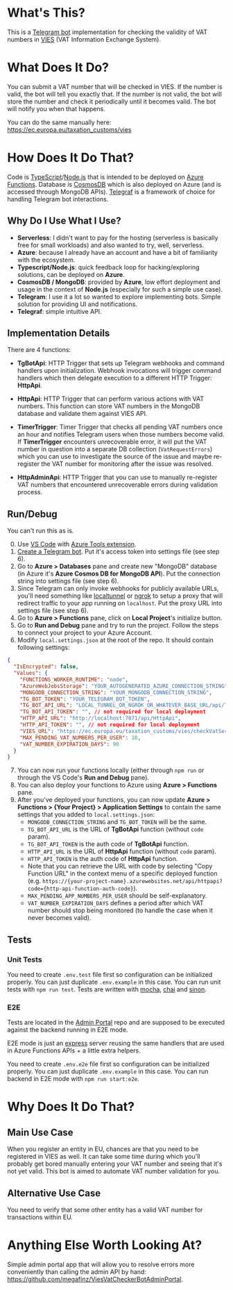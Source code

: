 # What's This?

This is a [Telegram bot](https://core.telegram.org/bots) implementation for checking the validity of VAT numbers in [VIES](https://ec.europa.eu/taxation_customs/vies) (VAT Information Exchange System).

# What Does It Do?

You can submit a VAT number that will be checked in VIES. If the number is valid, the bot will tell you exactly that. If the number is not valid, the bot will store the number and check it periodically until it becomes valid. The bot will notify you when that happens.

You can do the same manually here: https://ec.europa.eu/taxation_customs/vies

# How Does It Do That?

Code is [TypeScript](https://www.typescriptlang.org)/[Node.js](https://nodejs.dev) that is intended to be deployed on [Azure Functions](https://azure.microsoft.com/en-us/services/functions/). Database is [CosmosDB](https://azure.microsoft.com/en-us/services/cosmos-db/) which is also deployed on Azure (and is accessed through MongoDB APIs). [Telegraf](https://github.com/telegraf/telegraf) is a framework of choice for handling Telegram bot interactions.

## Why Do I Use What I Use?

- **Serverless**: I didn't want to pay for the hosting (serverless is basically free for small workloads) and also wanted to try, well, serverless.
- **Azure**: because I already have an account and have a bit of familiarity with the ecosystem.
- **Typescript/Node.js**: quick feedback loop for hacking/exploring solutions, can be deployed on **Azure**.
- **CosmosDB / MongoDB**: provided by **Azure**, low effort deployment and usage in the context of **Node.js** (especially for such a simple use case).
- **Telegram**: I use it a lot so wanted to explore implementing bots. Simple solution for providing UI and notifications.
- **Telegraf**: simple intuitive API.

## Implementation Details

There are 4 functions:

- **TgBotApi**: HTTP Trigger that sets up Telegram webhooks and command handlers upon initialization. Webhook invocations will trigger command handlers which then delegate execution to a different HTTP Trigger: **HttpApi**.

- **HttpApi**: HTTP Trigger that can perform various actions with VAT numbers. This function can store VAT numbers in the MongoDB database and validate them against VIES API.

- **TimerTrigger**: Timer Trigger that checks all pending VAT numbers once an hour and notifies Telegram users when those numbers become valid. If **TimerTrigger** encounters unrecoverable error, it will put the VAT number in question into a separate DB collection (`VatRequestErrors`) which you can use to investigate the source of the issue and maybe re-register the VAT number for monitoring after the issue was resolved.

- **HttpAdminApi**: HTTP Trigger that you can use to manually re-register VAT numbers that encountered unrecoverable errors during validation process.

## Run/Debug

You can't run this as is.

0. Use [VS Code](https://code.visualstudio.com) with [Azure Tools extension](https://marketplace.visualstudio.com/items?itemName=ms-vscode.vscode-node-azure-pack).
1. [Create a Telegram bot](https://core.telegram.org/bots#3-how-do-i-create-a-bot). Put it's access token into settings file (see step 6).
2. Go to **Azure > Databases** pane and create new "MongoDB" database (in Azure it's **Azure Cosmos DB for MongoDB API**). Put the connection string into settings file (see step 6).
3. Since Telegram can only invoke webhooks for publicly available URLs, you'll need something like [localtunnel](https://github.com/localtunnel/localtunnel) or [ngrok](https://ngrok.com) to setup a proxy that will redirect traffic to your app running on `localhost`. Put the proxy URL into settings file (see step 6).
4. Go to **Azure > Functions** pane, click on **Local Project**'s initialize button.
5. Go to **Run and Debug** pane and try to run the project. Follow the steps to connect your project to your Azure Account.
6. Modify `local.settings.json` at the root of the repo. It should contain following settings:

```json
{
  "IsEncrypted": false,
  "Values": {
    "FUNCTIONS_WORKER_RUNTIME": "node",
    "AzureWebJobsStorage": "YOUR_AUTOGENERATED_AZURE_CONNECTION_STRING",
    "MONGODB_CONNECTION_STRING": "YOUR_MONGODB_CONNECTION_STRING",
    "TG_BOT_TOKEN": "YOUR_TELEGRAM_BOT_TOKEN",
    "TG_BOT_API_URL": "LOCAL_TUNNEL_OR_NGROK_OR_WHATEVER_BASE_URL/api/TgBotApi",
    "TG_BOT_API_TOKEN": "", // not required for local deployment
    "HTTP_API_URL": "http://localhost:7071/api/HttpApi",
    "HTTP_API_TOKEN": "", // not required for local deployment
    "VIES_URL": "https://ec.europa.eu/taxation_customs/vies/checkVatService.wsdl",
    "MAX_PENDING_VAT_NUMBERS_PER_USER": 10,
    "VAT_NUMBER_EXPIRATION_DAYS": 90
  }
}
```

7. You can now run your functions locally (either through `npm run` or through the VS Code's **Run and Debug** pane).
8. You can also deploy your functions to Azure using **Azure > Functions** pane.
9. After you've deployed your functions, you can now update **Azure > Functions > {Your Project} > Application Settings** to contain the same settings that you added to `local.settings.json`:
   - `MONGODB_CONNECTION_STRING` and `TG_BOT_TOKEN` will be the same.
   - `TG_BOT_API_URL` is the URL of **TgBotApi** function (without `code` param).
   - `TG_BOT_API_TOKEN` is the auth code of **TgBotApi** function.
   - `HTTP_API_URL` is the URL of **HttpApi** function (without `code` param).
   - `HTTP_API_TOKEN` is the auth code of **HttpApi** function.
   - Note that you can retrieve the URL with code by selecting "Copy Function URL" in the context menu of a specific deployed function (e.g. `https://{your-project-name}.azurewebsites.net/api/httpapi?code={http-api-function-auth-code}`).
   - `MAX_PENDING_APP_NUMBERS_PER_USER` should be self-explanatory.
   - `VAT_NUMBER_EXPIRATION_DAYS` defines a period after which VAT number should stop being monitored (to handle the case when it never becomes valid).

## Tests

### Unit Tests

You need to create `.env.test` file first so configuration can be initialized properly. You can just duplicate `.env.example` in this case.
You can run unit tests with `npm run test`.
Tests are written with [mocha](https://mochajs.org), [chai](https://www.chaijs.com) and [sinon](https://sinonjs.org).

### E2E

Tests are located in the [Admin Portal](https://github.com/megafinz/ViesVatCheckerBotAdminPortal) repo and are supposed to be executed against the backend running in E2E mode.

E2E mode is just an [express](https://expressjs.com) server reusing the same handlers that are used in Azure Functions APIs + a little extra helpers.

You need to create `.env.e2e` file first so configuration can be initialized properly. You can just duplicate `.env.example` in this case.
You can run backend in E2E mode with `npm run start:e2e`.

# Why Does It Do That?

## Main Use Case

When you register an entity in EU, chances are that you need to be registered in VIES as well. It can take some time during which you'll probably get bored manually entering your VAT number and seeing that it's not yet valid. This bot is aimed to automate VAT number validation for you.

## Alternative Use Case

You need to verify that some other entity has a valid VAT number for transactions within EU.

# Anything Else Worth Looking At?

Simple admin portal app that will allow you to resolve errors more conveniently than calling the admin API by hand: https://github.com/megafinz/ViesVatCheckerBotAdminPortal.
